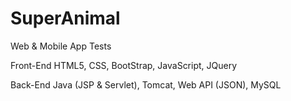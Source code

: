 # SuperAnimal
Web & Mobile App Tests

Front-End
HTML5,
CSS,
BootStrap,
JavaScript,
JQuery

Back-End
Java (JSP & Servlet),
Tomcat,
Web API (JSON),
MySQL
